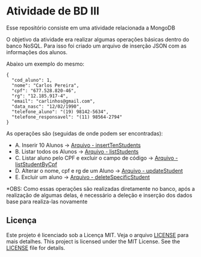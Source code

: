 # Atividade de BD III

Esse repositório consiste em uma atividade relacionada a MongoDB

O objetivo da atividade era realizar algumas operações básicas dentro do banco NoSQL. Para isso foi criado um arquivo de inserção JSON com as informações dos alunos.

Abaixo um exemplo do mesmo:

```
{
  "cod_aluno": 1,
  "nome": "Carlos Pereira",
  "cpf": "677.528.820-46",
  "rg": "12.185.917-4",
  "email": "carlinhos@gmail.com",
  "data_nasc": "12/02/1990",
  "telefone_aluno": "(19) 98142-5634",
  "telefone_responsavel": "(11) 98564-2794"
}
```

As operações são (seguidas de onde podem ser encontradas):

- A. Inserir 10 Alunos -> [Arquivo - insertTenStudents](insertTenStudents.mongodb.js)
- B. Listar todos os Alunos -> [Arquivo - listStudents](listStudents.mongodb.js)
- C. Listar aluno pelo CPF e excluir o campo de código -> [Arquivo - listStudentByCpf](listStudentByCpf.mongodb.js)
- D. Alterar o nome, cpf e rg de um Aluno -> [Arquivo - updateStudent](updateStudent.mongodb.js)
- E. Excluir um aluno -> [Arquivo - deleteSpecificStudent](deleteSpecificStudent.mongodb.js)

*OBS: Como essas operações são realizadas diretamente no banco, após a realização de algumas delas, é necessário a deleção e inserção dos dados base para realiza-las novamente

## Licença

Este projeto é licenciado sob a Licença MIT. Veja o arquivo [LICENSE](LICENSE) para mais detalhes.
This project is licensed under the MIT License. See the [LICENSE](LICENSE) file for details.
